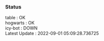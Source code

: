 ### Status


table : OK  
hogwarts : OK  
icy-bot : DOWN  
Latest Update : 2022-09-01 05:09:28.736725
